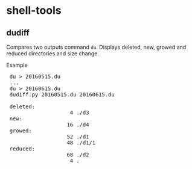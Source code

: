 # shell-tools

## dudiff

Compares two outputs command `du`. Displays deleted, new, growed and reduced directories and size change.

Example
<pre>
 du > 20160515.du
 ...
 du > 20160615.du
 dudiff.py 20160515.du 20160615.du
 
 deleted:
                    4 ./d3
 new:
                   16 ./d4
 growed:
                   52 ./d1
                   48 ./d1/1
 reduced:
                   68 ./d2
                    4 .
</pre>

